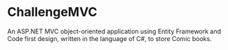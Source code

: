 # ChallengeMVC

An ASP.NET MVC object-oriented application using Entity Framework and Code first design, written in the language of C#, to store Comic books.
